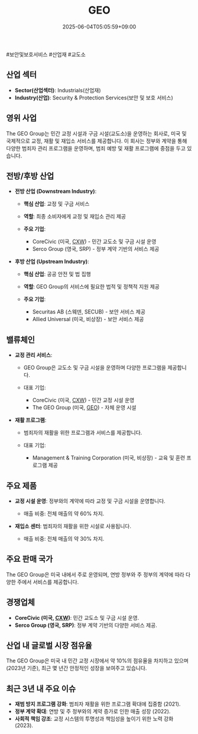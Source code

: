 ﻿---
title: "GEO"
date: 2025-06-04T05:05:59+09:00
lastmod: 2025-06-04T05:05:59+09:00
type: docs
sidebar:
  open: true
weight: 370
---
<div style="display:none">
  <meta property="article:published_time" content="2025-06-03T20:05:59Z" />
  <meta property="article:modified_time" content="2025-06-03T20:05:59Z" />
</div>
#보안및보호서비스 #산업재 #교도소

## 산업 섹터

- **Sector(산업섹터)**: Industrials(산업재)
- **Industry(산업)**: Security & Protection Services(보안 및 보호 서비스)

## 영위 사업

The GEO Group는 민간 교정 시설과 구금 시설(교도소)을 운영하는 회사로, 미국 및 국제적으로 교정, 재활 및 재입소 서비스를 제공합니다. 이 회사는 정부와 계약을 통해 다양한 범죄자 관리 프로그램을 운영하며, 범죄 예방 및 재활 프로그램에 중점을 두고 있습니다.

## 전방/후방 산업

- **전방 산업 (Downstream Industry)**:
    
    - **핵심 산업**: 교정 및 구금 서비스
    - **역할**: 최종 소비자에게 교정 및 재입소 관리 제공
    - **주요 기업**:
        
        - CoreCivic (미국, [CXW](/company-analysis/cxw/)) - 민간 교도소 및 구금 시설 운영
        - Serco Group (영국, SRP) - 정부 계약 기반의 서비스 제공
          
- **후방 산업 (Upstream Industry)**:
    
    - **핵심 산업**: 공공 안전 및 법 집행
    - **역할**: GEO Group의 서비스에 필요한 법적 및 정책적 지원 제공
    - **주요 기업**:
        
        - Securitas AB (스웨덴, SECUB) - 보안 서비스 제공
        - Allied Universal (미국, 비상장) - 보안 서비스 제공

## 밸류체인

- **교정 관리 서비스**:
    
    - GEO Group은 교도소 및 구금 시설을 운영하며 다양한 프로그램을 제공합니다.
    - 대표 기업:
        
        - CoreCivic (미국, [CXW](/company-analysis/cxw/)) - 민간 교정 시설 운영
        - The GEO Group (미국, [GEO](/company-analysis/geo/)) - 자체 운영 시설

- **재활 프로그램**:
    
    - 범죄자의 재활을 위한 프로그램과 서비스를 제공합니다.
    - 대표 기업:
        
        - Management & Training Corporation (미국, 비상장) - 교육 및 훈련 프로그램 제공

## 주요 제품

- **교정 시설 운영**: 정부와의 계약에 따라 교정 및 구금 시설을 운영합니다.
    
    - 매출 비중: 전체 매출의 약 60% 차지.
    
- **재입소 센터**: 범죄자의 재활을 위한 시설로 사용됩니다.
    
    - 매출 비중: 전체 매출의 약 30% 차지.

## 주요 판매 국가

The GEO Group은 미국 내에서 주로 운영되며, 연방 정부와 주 정부의 계약에 따라 다양한 주에서 서비스를 제공합니다.

## 경쟁업체

- **CoreCivic (미국, [CXW](/company-analysis/cxw/))**: 민간 교도소 및 구금 시설 운영.
- **Serco Group (영국, SRP)**: 정부 계약 기반의 다양한 서비스 제공.

## 산업 내 글로벌 시장 점유율

The GEO Group은 미국 내 민간 교정 시장에서 약 10%의 점유율을 차지하고 있으며(2023년 기준), 최근 몇 년간 안정적인 성장을 보여주고 있습니다.

## 최근 3년 내 주요 이슈

- **재범 방지 프로그램 강화**: 범죄자 재활을 위한 프로그램 확대에 집중함 (2021).
- **정부 계약 확대**: 연방 및 주 정부와의 계약 증가로 인한 매출 성장 (2022).
- **사회적 책임 강조**: 교정 시스템의 투명성과 책임성을 높이기 위한 노력 강화 (2023).
